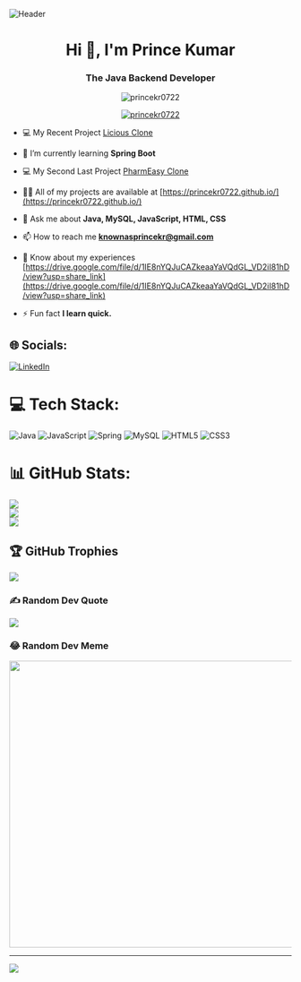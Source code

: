 ![Header](https://user-images.githubusercontent.com/112754559/220162289-279a82ea-f2c0-460c-8ae1-5e4999d48e8f.png)

<h1 align="center">Hi 👋, I'm Prince Kumar</h1>
<h3 align="center">The Java Backend Developer</h3>

<p align="center"> <img src="https://komarev.com/ghpvc/?username=princekr0722&label=Profile%20views&color=0e75b6&style=flat" alt="princekr0722" /> </p>

<p align="center"> <a href="https://github.com/ryo-ma/github-profile-trophy"><img src="https://github-profile-trophy.vercel.app/?username=princekr0722" alt="princekr0722" /></a> </p>

- 💻 My Recent Project [Licious Clone](https://candid-sorbet-838343.netlify.app/)

- 🌱 I’m currently learning **Spring Boot**

- 💻 My Second Last Project [PharmEasy Clone](https://steady-jalebi-560beb.netlify.app/)

- 👨‍💻 All of my projects are available at [https://princekr0722.github.io/](https://princekr0722.github.io/)

- 💬 Ask me about **Java, MySQL, JavaScript, HTML, CSS**

- 📫 How to reach me **knownasprincekr@gmail.com**

- 📄 Know about my experiences [https://drive.google.com/file/d/1IE8nYQJuCAZkeaaYaVQdGL_VD2iI81hD/view?usp=share_link](https://drive.google.com/file/d/1IE8nYQJuCAZkeaaYaVQdGL_VD2iI81hD/view?usp=share_link)

- ⚡ Fun fact **I learn quick.**


## 🌐 Socials:
<!-- [![Discord](https://img.shields.io/badge/Discord-%237289DA.svg?logo=discord&logoColor=white)](https://discord.gg/princekr0722) -->
<!-- [[![Discord](https://img.shields.io/badge/Discord-%237289DA.svg?logo=discord&logoColor=white)](https://discord.gg/S_wap_nil#3793)  -->
[![LinkedIn](https://img.shields.io/badge/LinkedIn-%230077B5.svg?logo=linkedin&logoColor=white)]([https://linkedin.com/in/SwapnilDhiman](https://www.linkedin.com/in/prince-kumar-7b9194247/))

# 💻 Tech Stack:
![Java](https://img.shields.io/badge/java-%23ED8B00.svg?style=for-the-badge&logo=java&logoColor=white) ![JavaScript](https://img.shields.io/badge/javascript-%23323330.svg?style=for-the-badge&logo=javascript&logoColor=%23F7DF1E) ![Spring](https://img.shields.io/badge/spring-%236DB33F.svg?style=for-the-badge&logo=spring&logoColor=white) ![MySQL](https://img.shields.io/badge/mysql-%2300f.svg?style=for-the-badge&logo=mysql&logoColor=white) ![HTML5](https://img.shields.io/badge/html5-%23E34F26.svg?style=for-the-badge&logo=html5&logoColor=white) ![CSS3](https://img.shields.io/badge/css3-%231572B6.svg?style=for-the-badge&logo=css3&logoColor=white)
# 📊 GitHub Stats:
![](https://github-readme-stats.vercel.app/api?username=princekr0722&theme=dark&hide_border=false&include_all_commits=true&count_private=true)<br/>
![](https://github-readme-streak-stats.herokuapp.com/?user=princekr0722&theme=dark&hide_border=false)<br/>
![](https://github-readme-stats.vercel.app/api/top-langs/?username=princekr0722&theme=dark&hide_border=false&include_all_commits=true&count_private=true&layout=compact)

## 🏆 GitHub Trophies
![](https://github-profile-trophy.vercel.app/?username=princekr0722&theme=tokyonight&no-frame=false&no-bg=false&margin-w=4)

### ✍️ Random Dev Quote
![](https://quotes-github-readme.vercel.app/api?type=horizontal&theme=dark)

### 😂 Random Dev Meme
<img src="https://random-memer.herokuapp.com/" width="512px"/>

---
[![](https://visitcount.itsvg.in/api?id=princekr0722&icon=0&color=0)](https://visitcount.itsvg.in)

<!-- Proudly created with GPRM ( https://gprm.itsvg.in ) -->

